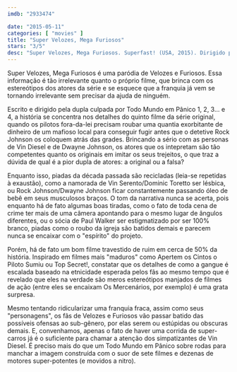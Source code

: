 ```yaml
---
imdb: "2933474"

date: "2015-05-11"
categories: [ "movies" ]
title: "Super Velozes, Mega Furiosos"
stars: "3/5"
desc: "Super Velozes, Mega Furiosos. Superfast! (USA, 2015). Dirigido por Jason Friedberg, Aaron Seltzer. Escrito por Jason Friedberg, Aaron Seltzer. Com Lili Mirojnick, Andrea Navedo, Shantel Wislawski, Dale Pavinski, Veronica McCluskey, Daniel Booko, Alex Ashbaugh, Shakira Barrera, Joseph Julian Soria. Crítica escrita para o site CinemAqui."
---
```

Super Velozes, Mega Furiosos é uma paródia de Velozes e Furiosos. Essa informação é tão irrelevante quanto o próprio filme, que brinca com os estereótipos dos atores da série e se esquece que a franquia já vem se tornando irrelevante sem precisar da ajuda de ninguém.

Escrito e dirigido pela dupla culpada por Todo Mundo em Pânico 1, 2, 3... e 4, a história se concentra nos detalhes do quinto filme da série original, quando os pilotos fora-da-lei precisam roubar uma quantia exorbitante de dinheiro de um mafioso local para conseguir fugir antes que o detetive Rock Johnson os coloquem atrás das grades. Brincando a sério com as personas de Vin Diesel e de Dwayne Johnson, os atores que os intepretam são tão competentes quanto os originais em imitar os seus trejeitos, o que traz a dúvida de qual é a pior dupla de atores: a original ou a falsa?

Enquanto isso, piadas da década passada são recicladas (leia-se repetidas à exaustão), como a namorada de Vin Serento/Dominic Toretto ser lésbica, ou Rock Johnson/Dwayne Johnson ficar constantemente passando óleo de bebê em seus musculosos braços. O tom da narrativa nunca se acerta, pois enquanto há de fato algumas boas tiradas, como o fato de toda cena de crime ter mais de uma câmera apontando para o mesmo lugar de ângulos diferentes, ou o sócia de Paul Walker ser estigmatizado por ser 100% branco, piadas como o roubo da igreja são batidos demais e parecem nunca se encaixar com o "espírito" do projeto.

Porém, há de fato um bom filme travestido de ruim em cerca de 50% da história. Inspirado em filmes mais "maduros" como Apertem os Cintos o Piloto Sumiu ou Top Secret!, constatar que os detalhes de como a gangue é escalada baseado na etnicidade esperada pelos fãs ao mesmo tempo que é revelado que eles na verdade são meros estereótipos manjados de filmes de ação (entre eles se encaixam Os Mercenários, por exemplo) é uma grata surpresa.

Mesmo tentando ridicularizar uma franquia fraca, assim como seus "personagens", os fãs de Velozes e Furiosos vão passar batido das possíveis ofensas ao sub-gênero, por elas serem ou estúpidas ou obscuras demais. E, convenhamos, apenas o fato de haver uma corrida de super-carros já é o suficiente para chamar a atenção dos simpatizantes de Vin Diesel. É preciso mais do que um Todo Mundo em Pânico sobre rodas para manchar a imagem construída com o suor de sete filmes e dezenas de motores super-potentes (e movidos a nitro).
